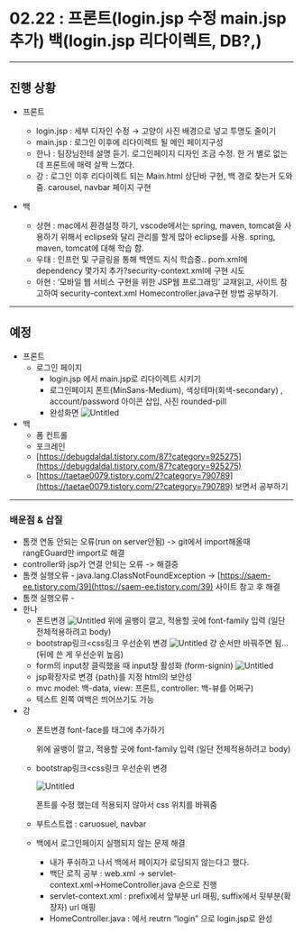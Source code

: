 # 02.22 : 프론트(login.jsp 수정 main.jsp 추가) 백(login.jsp 리다이렉트, DB?,)
---
## 진행 상황
- 프론트
    - login.jsp : 세부 디자인 수정 → 고양이 사진 배경으로 넣고 투명도 줄이기
    - main.jsp : 로그인 이후에 리다이렉트 될 메인 페이지구성
    - 한나 : 팀장님한테 설명 듣기. 로그인페이지 디자인 조금 수정. 한 거 별로 없는데 프론트에 매력 살짝 느꼈다.
    - 강 : 로그인 이후 리다이렉트 되는 Main.html 상단바 구현, 백 경로 찾는거 도와줌. carousel, navbar 페이지 구현

- 백    
    - 상현 : mac에서 환경설정 하기, vscode에서는 spring, maven, tomcat을 사용하기 위해서 eclipse와 달리 관리를 할게 많아 eclipse를 사용. spring, maven, tomcat에 대해 학습 함.
    - 우태 : 인프런 및 구글링을 통해 백엔드 지식 학습중..  pom.xml에 dependency 몇가지 추가?security-context.xml에 구현 시도
    - 아현 : ‘모바일 웹 서비스 구현을 위한 JSP웹 프로그래밍’ 교재읽고, 사이트 참고하여 security-context.xml Homecontroller.java구현 방법 공부하기.
---
## 예정
- 프론트 
    - 로그인 페이지
        - login.jsp 에서 main.jsp로 리다이렉트 시키기
        - 로그인페이지
        폰트(MinSans-Medium), 색상테마(회색-secondary) , account/password 아이콘 삽입, 사진 rounded-pill
        - 완성화면
        ![Untitled](https://s3-us-west-2.amazonaws.com/secure.notion-static.com/12571b40-811c-4ab5-8441-2c35f121d26a/Untitled.png)
- 백
    - 폼 컨트롤
    - 포크레인
    - [https://debugdaldal.tistory.com/87?category=925275](https://debugdaldal.tistory.com/87?category=925275)
    - [https://taetae0079.tistory.com/2?category=790789](https://taetae0079.tistory.com/2?category=790789) 보면서 공부하기
---
### 배운점 & 삽질
- 톰캣 연동 안되는 오류(run on server안됨) -> git에서 import해올때 rangEGuard만 import로 해결
- controller와 jsp가 연결 안되는 오류 -> 해결중
- 톰캣 실행오류 - java.lang.ClassNotFoundException → [https://saem-ee.tistory.com/39](https://saem-ee.tistory.com/39) 사이트 참고 후 해결
- 톰캣 실행오류 -
- 한나
    - 폰트변경
        ![Untitled](https://s3-us-west-2.amazonaws.com/secure.notion-static.com/ceaa016a-83d3-45ee-a575-20c2fe0cc144/Untitled.png)
        위에 골뱅이 깔고, 적용할 곳에 font-family 입력 (일단 전체적용하려고 body)
    - bootstrap링크<css링크 우선순위 변경
        ![Untitled](https://s3-us-west-2.amazonaws.com/secure.notion-static.com/fdffe0f2-57fb-4465-9881-2ea3ab04d23b/Untitled.png)
        걍 순서만 바꿔주면 됨...(뒤에 쓴 게 우선순위 높음)
    - form의 input창 클릭했을 때 input창 활성화 (form-signin)
        ![Untitled](https://s3-us-west-2.amazonaws.com/secure.notion-static.com/1c4dac9d-cb66-42aa-b99b-7fd59bc2b165/Untitled.png)
    - jsp확장자로 변경
        {path}를 지정
        html의 보안성
    - mvc
        model: 백-data, view: 프론트, controller: 백-뷰를 어쩌구)
    - 텍스트 왼쪽 여백은 띄어쓰기도 가능
- 강
    - 폰트변경 font-face를 태그에 추가하기
        
        위에 골뱅이 깔고, 적용할 곳에 font-family 입력 (일단 전체적용하려고 body)
        
    - bootstrap링크<css링크 우선순위 변경
        
        ![Untitled](https://s3-us-west-2.amazonaws.com/secure.notion-static.com/fdffe0f2-57fb-4465-9881-2ea3ab04d23b/Untitled.png)
        
        폰트를 수정 했는데 적용되지 않아서 css 위치를 바꿔줌
        
    - 부트스트랩 : caruosuel, navbar
    - 백에서 로그인페이지 실행되지 않는 문제 해결
        - 내가 푸쉬하고 나서 백에서 페이지가 로딩되지 않는다고 했다.
        - 백단 로직 공부 : web.xml → servlet-context.xml→HomeController.java 순으로 진행
        - servlet-context.xml : prefix에서 앞부분 url 매핑, suffix에서 뒷부분(확장자) url 매핑
        - HomeController.java : 에서 reutrn “login” 으로 login.jsp로 완성